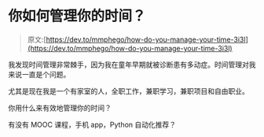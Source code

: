 # 你如何管理你的时间？

> 原文:[https://dev.to/mmphego/how-do-you-manage-your-time-3i3l](https://dev.to/mmphego/how-do-you-manage-your-time-3i3l)

我发现时间管理非常棘手，因为我在童年早期就被诊断患有多动症。时间管理对我来说一直是个问题。

尤其是现在我是一个有家室的人，全职工作，兼职学习，兼职项目和自由职业。

你用什么来有效地管理你的时间？

有没有 MOOC 课程，手机 app，Python 自动化推荐？